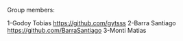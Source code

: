 Group members:

1-Godoy Tobias
https://github.com/gytsss
2-Barra Santiago
https://github.com/BarraSantiago
3-Monti Matias
